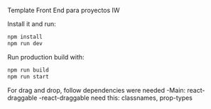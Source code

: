 Template Front End para proyectos IW

Install it and run:

```bash
npm install
npm run dev
```

Run production build with:

```bash
npm run build
npm run start
```

For drag and drop, follow dependencies were needed
-Main: react-draggable
-react-draggable need this: classnames, prop-types
